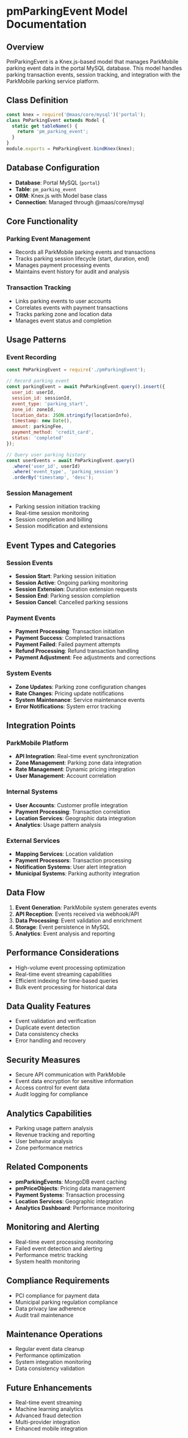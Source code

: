 # pmParkingEvent Model Documentation

## Overview
PmParkingEvent is a Knex.js-based model that manages ParkMobile parking event data in the portal MySQL database. This model handles parking transaction events, session tracking, and integration with the ParkMobile parking service platform.

## Class Definition
```javascript
const knex = require('@maas/core/mysql')('portal');
class PmParkingEvent extends Model {
  static get tableName() {
    return 'pm_parking_event';
  }
}
module.exports = PmParkingEvent.bindKnex(knex);
```

## Database Configuration
- **Database**: Portal MySQL (`portal`)
- **Table**: `pm_parking_event`
- **ORM**: Knex.js with Model base class
- **Connection**: Managed through @maas/core/mysql

## Core Functionality

### Parking Event Management
- Records all ParkMobile parking events and transactions
- Tracks parking session lifecycle (start, duration, end)
- Manages payment processing events
- Maintains event history for audit and analysis

### Transaction Tracking
- Links parking events to user accounts
- Correlates events with payment transactions
- Tracks parking zone and location data
- Manages event status and completion

## Usage Patterns

### Event Recording
```javascript
const PmParkingEvent = require('./pmParkingEvent');

// Record parking event
const parkingEvent = await PmParkingEvent.query().insert({
  user_id: userId,
  session_id: sessionId,
  event_type: 'parking_start',
  zone_id: zoneId,
  location_data: JSON.stringify(locationInfo),
  timestamp: new Date(),
  amount: parkingFee,
  payment_method: 'credit_card',
  status: 'completed'
});

// Query user parking history
const userEvents = await PmParkingEvent.query()
  .where('user_id', userId)
  .where('event_type', 'parking_session')
  .orderBy('timestamp', 'desc');
```

### Session Management
- Parking session initiation tracking
- Real-time session monitoring
- Session completion and billing
- Session modification and extensions

## Event Types and Categories

### Session Events
- **Session Start**: Parking session initiation
- **Session Active**: Ongoing parking monitoring
- **Session Extension**: Duration extension requests
- **Session End**: Parking session completion
- **Session Cancel**: Cancelled parking sessions

### Payment Events
- **Payment Processing**: Transaction initiation
- **Payment Success**: Completed transactions
- **Payment Failed**: Failed payment attempts
- **Refund Processing**: Refund transaction handling
- **Payment Adjustment**: Fee adjustments and corrections

### System Events
- **Zone Updates**: Parking zone configuration changes
- **Rate Changes**: Pricing update notifications
- **System Maintenance**: Service maintenance events
- **Error Notifications**: System error tracking

## Integration Points

### ParkMobile Platform
- **API Integration**: Real-time event synchronization
- **Zone Management**: Parking zone data integration
- **Rate Management**: Dynamic pricing integration
- **User Management**: Account correlation

### Internal Systems
- **User Accounts**: Customer profile integration
- **Payment Processing**: Transaction correlation
- **Location Services**: Geographic data integration
- **Analytics**: Usage pattern analysis

### External Services
- **Mapping Services**: Location validation
- **Payment Processors**: Transaction processing
- **Notification Systems**: User alert integration
- **Municipal Systems**: Parking authority integration

## Data Flow
1. **Event Generation**: ParkMobile system generates events
2. **API Reception**: Events received via webhook/API
3. **Data Processing**: Event validation and enrichment
4. **Storage**: Event persistence in MySQL
5. **Analytics**: Event analysis and reporting

## Performance Considerations
- High-volume event processing optimization
- Real-time event streaming capabilities
- Efficient indexing for time-based queries
- Bulk event processing for historical data

## Data Quality Features
- Event validation and verification
- Duplicate event detection
- Data consistency checks
- Error handling and recovery

## Security Measures
- Secure API communication with ParkMobile
- Event data encryption for sensitive information
- Access control for event data
- Audit logging for compliance

## Analytics Capabilities
- Parking usage pattern analysis
- Revenue tracking and reporting
- User behavior analysis
- Zone performance metrics

## Related Components
- **pmParkingEvents**: MongoDB event caching
- **pmPriceObjects**: Pricing data management
- **Payment Systems**: Transaction processing
- **Location Services**: Geographic integration
- **Analytics Dashboard**: Performance monitoring

## Monitoring and Alerting
- Real-time event processing monitoring
- Failed event detection and alerting
- Performance metric tracking
- System health monitoring

## Compliance Requirements
- PCI compliance for payment data
- Municipal parking regulation compliance
- Data privacy law adherence
- Audit trail maintenance

## Maintenance Operations
- Regular event data cleanup
- Performance optimization
- System integration monitoring
- Data consistency validation

## Future Enhancements
- Real-time event streaming
- Machine learning analytics
- Advanced fraud detection
- Multi-provider integration
- Enhanced mobile integration
